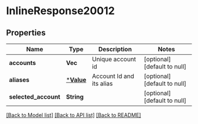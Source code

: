 # InlineResponse20012

## Properties
Name | Type | Description | Notes
------------ | ------------- | ------------- | -------------
**accounts** | **Vec<String>** | Unique account id | [optional] [default to null]
**aliases** | [***Value**](Value.md) | Account Id and its alias | [optional] [default to null]
**selected_account** | **String** |  | [optional] [default to null]

[[Back to Model list]](../README.md#documentation-for-models) [[Back to API list]](../README.md#documentation-for-api-endpoints) [[Back to README]](../README.md)


